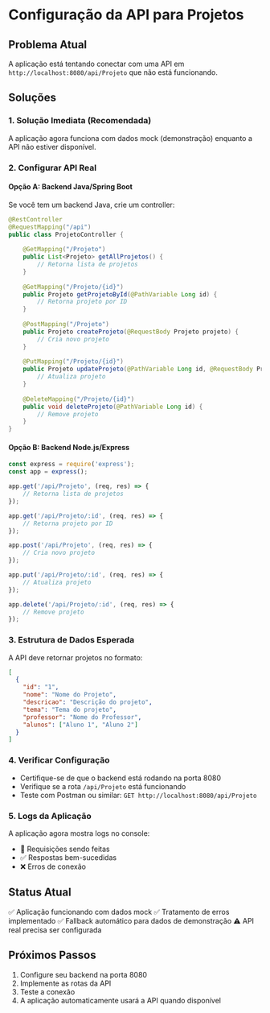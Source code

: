 # Configuração da API para Projetos

## Problema Atual
A aplicação está tentando conectar com uma API em `http://localhost:8080/api/Projeto` que não está funcionando.

## Soluções

### 1. **Solução Imediata (Recomendada)**
A aplicação agora funciona com dados mock (demonstração) enquanto a API não estiver disponível.

### 2. **Configurar API Real**

#### Opção A: Backend Java/Spring Boot
Se você tem um backend Java, crie um controller:

```java
@RestController
@RequestMapping("/api")
public class ProjetoController {
    
    @GetMapping("/Projeto")
    public List<Projeto> getAllProjetos() {
        // Retorna lista de projetos
    }
    
    @GetMapping("/Projeto/{id}")
    public Projeto getProjetoById(@PathVariable Long id) {
        // Retorna projeto por ID
    }
    
    @PostMapping("/Projeto")
    public Projeto createProjeto(@RequestBody Projeto projeto) {
        // Cria novo projeto
    }
    
    @PutMapping("/Projeto/{id}")
    public Projeto updateProjeto(@PathVariable Long id, @RequestBody Projeto projeto) {
        // Atualiza projeto
    }
    
    @DeleteMapping("/Projeto/{id}")
    public void deleteProjeto(@PathVariable Long id) {
        // Remove projeto
    }
}
```

#### Opção B: Backend Node.js/Express
```javascript
const express = require('express');
const app = express();

app.get('/api/Projeto', (req, res) => {
    // Retorna lista de projetos
});

app.get('/api/Projeto/:id', (req, res) => {
    // Retorna projeto por ID
});

app.post('/api/Projeto', (req, res) => {
    // Cria novo projeto
});

app.put('/api/Projeto/:id', (req, res) => {
    // Atualiza projeto
});

app.delete('/api/Projeto/:id', (req, res) => {
    // Remove projeto
});
```

### 3. **Estrutura de Dados Esperada**
A API deve retornar projetos no formato:

```json
[
  {
    "id": "1",
    "nome": "Nome do Projeto",
    "descricao": "Descrição do projeto",
    "tema": "Tema do projeto",
    "professor": "Nome do Professor",
    "alunos": ["Aluno 1", "Aluno 2"]
  }
]
```

### 4. **Verificar Configuração**
- Certifique-se de que o backend está rodando na porta 8080
- Verifique se a rota `/api/Projeto` está funcionando
- Teste com Postman ou similar: `GET http://localhost:8080/api/Projeto`

### 5. **Logs da Aplicação**
A aplicação agora mostra logs no console:
- 🚀 Requisições sendo feitas
- ✅ Respostas bem-sucedidas
- ❌ Erros de conexão

## Status Atual
✅ Aplicação funcionando com dados mock
✅ Tratamento de erros implementado
✅ Fallback automático para dados de demonstração
⚠️ API real precisa ser configurada

## Próximos Passos
1. Configure seu backend na porta 8080
2. Implemente as rotas da API
3. Teste a conexão
4. A aplicação automaticamente usará a API quando disponível
